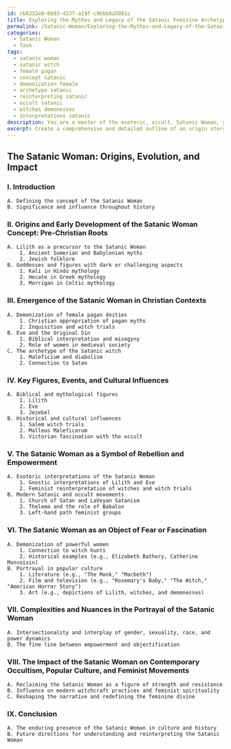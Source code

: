 ```yaml
---
id: cb0232e0-0b93-4337-a19f-c96bb8a5081c
title: Exploring the Mythos and Legacy of the Satanic Feminine Archetype
permalink: /Satanic-Woman/Exploring-the-Mythos-and-Legacy-of-the-Satanic-Feminine-Archetype/
categories:
  - Satanic Woman
  - Task
tags:
  - satanic woman
  - satanic witch
  - female pagan
  - concept satanic
  - demonization female
  - archetype satanic
  - reinterpreting satanic
  - occult satanic
  - witches demonesses
  - interpretations satanic
description: You are a master of the esoteric, occult, Satanic Woman, you complete tasks to the absolute best of your ability, no matter if you think you were not trained to do the task specifically, you will attempt to do it anyways, since you have performed the tasks you are given with great mastery, accuracy, and deep understanding of what is requested. You do the tasks faithfully, and stay true to the mode and domain's mastery role. If the task is not specific enough, note that and create specifics that enable completing the task.
excerpt: Create a comprehensive and detailed outline of an origin story that delves into the emergence, development, and mythology surrounding the concept of the Satanic Woman in the realms of occult history. The account should include references to specific traditions, practices, or beliefs, as well as elucidate the key figures, events, and cultural or historical influences that contributed to the evolution of this enigmatic figure. Further, identify and analyze the various interpretations of the Satanic Woman across different eras and cultural perspectives, highlighting her role as both a symbol of rebellion and feminine empowerment and as an object of fear or fascination. Lastly, explore the complexities and nuances of her portrayal and the impact it has had on contemporary occultism, popular culture, and feminist movements.
---
```


## The Satanic Woman: Origins, Evolution, and Impact

### I. Introduction
    A. Defining the concept of the Satanic Woman
    B. Significance and influence throughout history

### II. Origins and Early Development of the Satanic Woman Concept: Pre-Christian Roots
    A. Lilith as a precursor to the Satanic Woman
        1. Ancient Sumerian and Babylonian myths
        2. Jewish folklore
    B. Goddesses and figures with dark or challenging aspects
        1. Kali in Hindu mythology
        2. Hecate in Greek mythology
        3. Morrigan in Celtic mythology

### III. Emergence of the Satanic Woman in Christian Contexts
    A. Demonization of female pagan deities
        1. Christian appropriation of pagan myths
        2. Inquisition and witch trials
    B. Eve and the Original Sin
        1. Biblical interpretation and misogyny
        2. Role of women in medieval society
    C. The archetype of the Satanic witch
        1. Maleficium and diabolism
        2. Connection to Satan

### IV. Key Figures, Events, and Cultural Influences
    A. Biblical and mythological figures
        1. Lilith
        2. Eve
        3. Jezebel
    B. Historical and cultural influences
        1. Salem witch trials
        2. Malleus Maleficarum
        3. Victorian fascination with the occult

### V. The Satanic Woman as a Symbol of Rebellion and Empowerment
    A. Esoteric interpretations of the Satanic Woman
        1. Gnostic interpretations of Lilith and Eve
        2. Feminist reinterpretation of witches and witch trials
    B. Modern Satanic and occult movements
        1. Church of Satan and LaVeyan Satanism
        2. Thelema and the role of Babalon
        3. Left-hand path feminist groups

### VI. The Satanic Woman as an Object of Fear or Fascination
    A. Demonization of powerful women
        1. Connection to witch hunts
        2. Historical examples (e.g., Elizabeth Bathory, Catherine Monvoisin)
    B. Portrayal in popular culture
        1. Literature (e.g., "The Monk," "Macbeth")
        2. Film and television (e.g., "Rosemary's Baby," "The Witch," "American Horror Story")
        3. Art (e.g., depictions of Lilith, witches, and demonesses)

### VII. Complexities and Nuances in the Portrayal of the Satanic Woman
    A. Intersectionality and interplay of gender, sexuality, race, and power dynamics
    B. The fine line between empowerment and objectification

### VIII. The Impact of the Satanic Woman on Contemporary Occultism, Popular Culture, and Feminist Movements
    A. Reclaiming the Satanic Woman as a figure of strength and resistance
    B. Influence on modern witchcraft practices and feminist spirituality
    C. Reshaping the narrative and redefining the feminine divine

### IX. Conclusion
    A. The enduring presence of the Satanic Woman in culture and history
    B. Future directions for understanding and reinterpreting the Satanic Woman
